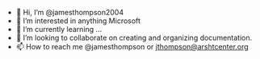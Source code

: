 - 👋 Hi, I’m @jamesthompson2004
- 👀 I’m interested in anything Microsoft
- 🌱 I’m currently learning ...
- 💞️ I’m looking to collaborate on creating and organizing documentation.
- 📫 How to reach me @jamesthompson or jthompson@arshtcenter.org
